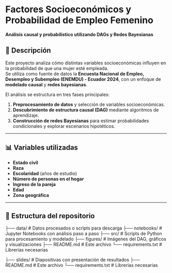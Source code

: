 # Factores Socioeconómicos y Probabilidad de Empleo Femenino  
**Análisis causal y probabilístico utilizando DAGs y Redes Bayesianas**  

## 📌 Descripción  
Este proyecto analiza cómo distintas variables socioeconómicas influyen en la probabilidad de que una mujer esté empleada.  
Se utiliza como fuente de datos la **Encuesta Nacional de Empleo, Desempleo y Subempleo (ENEMDU) - Ecuador 2024**, con un enfoque de **modelado causal** y **redes bayesianas**.  

El análisis se estructura en tres fases principales:  
1. **Preprocesamiento de datos** y selección de variables socioeconómicas.  
2. **Descubrimiento de estructura causal (DAG)** mediante algoritmos de aprendizaje.  
3. **Construcción de redes Bayesianas** para estimar probabilidades condicionales y explorar escenarios hipotéticos.  

---

## 📊 Variables utilizadas  
- **Estado civil**  
- **Raza**  
- **Escolaridad** (años de estudio)  
- **Número de personas en el hogar**  
- **Ingreso de la pareja**  
- **Edad**
- **Zona geográfica**

---

## 📂 Estructura del repositorio  
├── data/              # Datos procesados o scripts para descarga
├── notebooks/         # Jupyter Notebooks con análisis paso a paso
├── src/               # Scripts de Python para procesamiento y modelado
├── figures/           # Imágenes del DAG, gráficos y visualizaciones
├── README.md          # Este archivo
└── requirements.txt   # Librerías necesarias


├── slides/ # Diapositivas con presentación de resultados
├── README.md # Este archivo
└── requirements.txt # Librerías necesarias
